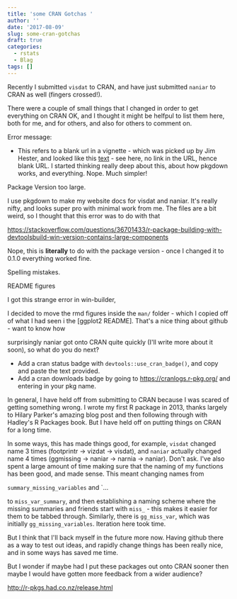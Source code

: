 ```yaml
---
title: 'some CRAN Gotchas '
author: ''
date: '2017-08-09'
slug: some-cran-gotchas
draft: true
categories:
  - rstats
  - Blag
tags: []
---
```


Recently I submitted `visdat` to CRAN, and have just submitted `naniar` to CRAN as well (fingers crossed!).

There were a couple of small things that I changed in order to get everything on CRAN OK, and I thought it might be helfpul to list them here, both for me, and for others, and also for others to comment on.

Error message:

- This refers to a blank url in a vignette - which was picked up by Jim Hester, and looked like this [text]() - see here, no link in the URL, hence blank URL. I started thinking really deep about this, about how pkgdown works, and everything. Nope. Much simpler!



Package Version too large.

I use pkgdown to make my website docs for visdat and naniar. It's really nifty, and looks super pro with minimal work from me. The files are a bit weird, so I thought that this error was to do with that

https://stackoverflow.com/questions/36701433/r-package-building-with-devtoolsbuild-win-version-contains-large-components


Nope, this is **literally** to do with the package version - once I changed it to 0.1.0 everything worked fine. 

Spelling mistakes.

README figures

I got this strange error in win-builder,

I decided to move the rmd figures inside the `man/` folder - which I copied off of what I had seen i the [ggplot2 README]. That's a nice thing about github - want to know how 

surprisingly naniar got onto CRAN quite quickly (I'll write more about it soon), so what do you do next?

- Add a cran status badge with `devtools::use_cran_badge()`, and copy and paste the text provided.
- Add a cran downloads badge by going to https://cranlogs.r-pkg.org/ and entering in your pkg name.


In general, I have held off from submitting to CRAN because I was scared of getting something wrong. I wrote my first R package in 2013, thanks largely to Hilary Parker's amazing blog post and then following through with Hadley's R Packages book. But I have held off on putting things on CRAN for a long time.

In some ways, this has made things good, for example, `visdat` changed name 3 times (footprintr -> vizdat -> visdat), and `naniar` actually changed name 4 times (ggmissing -> naniar -> narnia -> naniar). Don't ask. I've also spent a large amount of time making sure that the naming of my functions has been good, and made sense. This meant changing names from

`summary_missing_variables` and `...

to `miss_var_summary`, and then establishing a naming scheme where the missing summaries and friends start with `miss_` - this makes it easier for them to be tabbed through. Similarly, there is `gg_miss_var`, which was initially `gg_missing_variables`. Iteration here took time.

But I think that I'll back myself in the future more now. Having github there as a way to test out ideas, and rapidly change things has been really nice, and in some ways has saved me time.

But I wonder if maybe had I put these packages out onto CRAN sooner then maybe I would have gotten more feedback from a wider audience?

http://r-pkgs.had.co.nz/release.html
